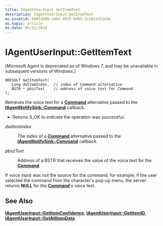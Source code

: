 ```yaml
---
title: IAgentUserInput GetItemText
description: IAgentUserInput GetItemText
ms.assetid: 69653806-c001-4015-bd05-3c261a312ede
ms.topic: article
ms.date: 05/31/2018
---
```


# IAgentUserInput::GetItemText

\[Microsoft Agent is deprecated as of Windows 7, and may be unavailable in subsequent versions of Windows.\]

``` syntax
HRESULT GetItemText(
   Long dwItemIndex,  // index of Command alternative
   BSTR * pbszText    // address of voice text for Command 
);
```

Retrieves the voice text for a [**Command**](command-event.md) alternative passed to the [**IAgentNotifySink::Command**](iagentnotifysink--command.md) callback.

-   Returns S\_OK to indicate the operation was successful.

<dl> <dt>

<span id="dwItemIndex"></span><span id="dwitemindex"></span><span id="DWITEMINDEX"></span>*dwItemIndex*
</dt> <dd>

The index of a [**Command**](command-event.md) alternative passed to the [**IAgentNotifySink::Command**](iagentnotifysink--command.md) callback.

</dd> <dt>

<span id="pbszText"></span><span id="pbsztext"></span><span id="PBSZTEXT"></span>*pbszText*
</dt> <dd>

Address of a BSTR that receives the value of the voice text for the [**Command**](command-event.md).

</dd> </dl>

If voice input was not the source for the command, for example, if the user selected the command from the character's pop-up menu, the server returns **NULL** for the [**Command**](command-event.md)'s voice text.

## See Also

[**IAgentUserInput::GetItemConfidence**](iagentuserinput--getitemconfidence.md), [**IAgentUserInput::GetItemID**](iagentuserinput--getitemid.md), [**IAgentUserInput::GetAllItemData**](iagentuserinput--getallitemdata.md)


 

 




